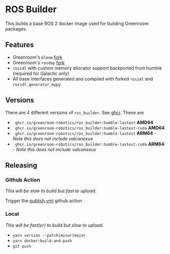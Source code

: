 # ROS Builder

This builds a base ROS 2 docker image used for building Greenroom packages.

## Features 
* Greenroom's `bloom` [fork](https://github.com/Greenroom-Robotics/bloom/)
* Greenroom's `rosdep` [fork](https://github.com/Greenroom-Robotics/rosdep/)
* `rosidl` with custom memory allocator support backported from humble (required for Galactic only)
* All base interfaces generated and compiled with forked `rosidl` and `rosidl_generator_mypy`

## Versions

There are 4 different versions of `ros_builder`. See [ghcr](https://github.com/Greenroom-Robotics/ros_builder/pkgs/container/ros_builder). These are

* ` ghcr.io/greenroom-robotics/ros_builder:humble-lastest` **AMD64**
* ` ghcr.io/greenroom-robotics/ros_builder:humble-lastest-cuda` **AMD64**
* ` ghcr.io/greenroom-robotics/ros_builder:humble-lastest` **ARM64** - *Note this does not include valcanexus*
* ` ghcr.io/greenroom-robotics/ros_builder:humble-lastest-cuda` **ARM64** - *Note this does not include valcanexus*

## Releasing

### Github Action

*This will be slow to build but fast to upload.*

Trigger the [publish.yml](./.github/workflows/publish.yml) github action

### Local

*This will be fast(er) to build but slow to upload.*

* `yarn version --patch|minor|major`
* `yarn docker:build-and-push`
* `git push`